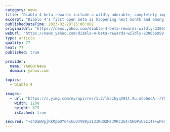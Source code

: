 ```yaml
---
category: news
title: "Diablo 4 beta rewards include a wildly adorable, completely impractical baby wolf backpack"
excerpt: "Diablo 4's first open beta is happening next month and among the rewards you can earn is a baby wolf backpack that's so cute and impractical that I just can't help but want it. Whether you're playing ..."
publishedDateTime: 2023-02-28T15:06:00Z
originalUrl: "https://news.yahoo.com/diablo-4-beta-rewards-wildly-230656959.html"
webUrl: "https://news.yahoo.com/diablo-4-beta-rewards-wildly-230656959.html"
type: article
quality: 77
heat: 77
published: true

provider:
  name: YAHOO!News
  domain: yahoo.com

topics:
  - Diablo 4

images:
  - url: "https://s.yimg.com/ny/api/res/1.2/lEszbyqV81t.9u.oCoGucA--/YXBwaWQ9aGlnaGxhbmRlcjt3PTEyMDA7aD02NzU-/https://media.zenfs.com/en/gamesradar_237/eb0f3559771edc77fd07fbc4b499f84e"
    width: 1200
    height: 675
    isCached: true

secured: "+3hDaWVpjRkMpmQY64xCuU4V09ya13IKUQ2Ms3MRC2G4/GNQPxUEzI4s+wP6mak0BoK4WZ8ytzCmXudd8sG69q/CKmNgR/UsRK+1xrdd/35wZvbsmnkJ6FTt6g6IOl5OVClmtBHH12ykeZOtllSg5OCGVvNZfFeSuMDKeieh/zaNhp2zoEILd0oRGEirZ1oUKWt6v/lmZ2E1A+19f6/OmPADKx8kdnVDFQzp1CfhCeK7E6EFIIdv6mgBujTieXZIf+ge+eB2lOJFiIohfWaVaCyiVJjfAUs2lumc9cdiXidiynWXvAGDGJ4u6RVUWhHrG3lAPfR6g264Nle19jJeiDfU22DqoPUN7MofxJKTPJg=;sxpNXqc/2L+AzCMuBkXJmA=="
---
```


